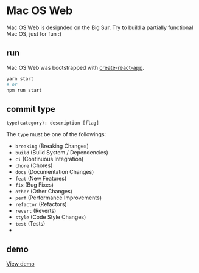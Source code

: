 # Mac OS Web

Mac OS Web is designded on the Big Sur. Try to build a partially functional Mac OS, just for fun :)

## run

Mac OS Web was bootstrapped with [create-react-app](https://github.com/facebook/create-react-app).

```bash
yarn start 
# or
npm run start
```

## commit type

```git
type(category): description [flag]
```

The `type` must be one of the followings:
* `breaking` (Breaking Changes)
* `build` (Build System / Dependencies)
* `ci` (Continuous Integration)
* `chore` (Chores)
* `docs` (Documentation Changes)
* `feat` (New Features)
* `fix` (Bug Fixes)
* `other` (Other Changes)
* `perf` (Performance Improvements)
* `refactor` (Refactors)
* `revert` (Reverts)
* `style` (Code Style Changes)
* `test` (Tests)
* 
## demo

[View demo](https://kavience.github.io/masos-web)